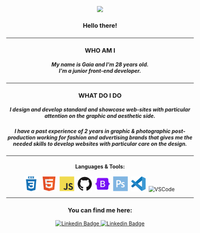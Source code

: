 <div id="header" align="center">
  <img width="100px" src="https://media.giphy.com/media/iJsjsm6dhNPiQBvztq/giphy.gif">
  <h3>Hello there!<h3>
</div>
<hr>
<div id="hello" align="center">
    <h3> WHO AM I </h3>
  <h5>My name is Gaia and I'm 28 years old. <br>I'm a junior front-end developer.</h5>
</div>
<hr>
<div align="center">
    <h3> WHAT DO I DO </h3>
  <h5>I design and develop standard and showcase web-sites with particular attention on the graphic and aesthetic side.</h5>
  <h5>I have a past experience of 2 years in graphic & photographic post-production working for fashion and advertising brands that gives me the needed skills to develop websites with particular care on the design.</h5>
</div>
<hr>
<div align="center">
  <h4>Languages & Tools:</h4>
  <img src="https://github.com/devicons/devicon/blob/master/icons/css3/css3-plain-wordmark.svg"  title="CSS3" alt="CSS" width="40" height="40"/>&nbsp;
  <img src="https://github.com/devicons/devicon/blob/master/icons/html5/html5-original.svg" title="HTML5" alt="HTML" width="40" height="40"/>&nbsp;
  <img src="https://github.com/devicons/devicon/blob/master/icons/javascript/javascript-original.svg" title="JavaScript" alt="JavaScript" width="40" height="40"/>&nbsp;
   <img src="https://github.com/devicons/devicon/blob/master/icons/github/github-original.svg" title="Github" alt="Github" width="40" height="40"/>&nbsp;
    <img src="https://github.com/devicons/devicon/blob/master/icons/bootstrap/bootstrap-original.svg" title="Bootstrap" alt="Bootstrap" width="40" height="40"/>&nbsp;
    <img src="https://github.com/devicons/devicon/blob/master/icons/photoshop/photoshop-plain.svg" title="Photoshop" alt="Photoshop" width="40" height="40"/>&nbsp;
    <img src="https://github.com/devicons/devicon/blob/master/icons/vscode/vscode-original.svg" title="VSCode" alt="VSCode" width="40" height="40"/>&nbsp;
    <img src="https://angular.io/assets/images/logos/angular/angular.svg" title="VSCode" alt="VSCode" width="40" height="40"/>&nbsp;
</div>
<hr>
<div id="badges" align="center">
  <h3>You can find me here:</h3>
  <a href="https://www.linkedin.com/in/gaia-filippi-97aa24177/">
    <img src="https://img.shields.io/badge/Linkedin-indigo?style=for-the-badge&logo=Linkedin&logoColor=white" alt="Linkedin Badge"/>
    <img src="https://img.shields.io/badge/Telegram-indigo?style=for-the-badge&logo=Telegram&logoColor=white" alt="Linkedin Badge"/>
  </a>
</div>
